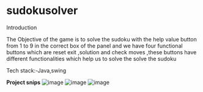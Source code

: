 # sudokusolver

Introduction 

The Objective of the game is to solve the sudoku with the help value button from 1 to 9 in the correct box of the panel and we have four functional buttons which are reset exit ,solution  and check moves ,these buttons have different functionalities which help us to solve the solve the sudoku

Tech stack:-Java,swing

**Project snips**
![image](https://github.com/raabin10/sudoku-puzzle/assets/112077212/2bb202d7-7a32-4a79-9b72-1a7bd22f1e0a)
![image](https://github.com/raabin10/sudoku-puzzle/assets/112077212/3e0cd4ef-6a4f-48b8-81c9-14eb3e4d0f04)
![image](https://github.com/raabin10/sudoku-puzzle/assets/112077212/1698a2e5-9fcf-439c-bc67-b85972aa0cd4)




